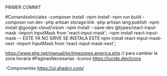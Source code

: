 PRIMER COMMIT

#ComandosIniciales
-composer install
-npm install
-npm run build
-composer run dev
-php artisan storage:link
-php artisan lang:publish
-npm install @google-cloud/vision
-npm install --save-dev @types/react-input-mask
-import InputMask from 'react-input-mask';
-npm install react-input-mask -- ESTE YA NO SIRVE SE INSTALA ESTE npm install react-input-mask-next
-import InputMask from 'react-input-mask-next';



https://www.php.net/manual/es/timezones.america.php // para cambiar la zona horaria
#PaginasNecesarias
-Iconos
https://lucide.dev/icons

-Componentes
https://ui.shadcn.com/
